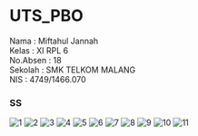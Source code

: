 # UTS_PBO

<p>
Nama : Miftahul Jannah <br>
Kelas : XI RPL 6<br>
No.Absen : 18 <br>
Sekolah : SMK TELKOM MALANG <br>
NIS : 4749/1466.070
</p>
<h3> SS </h3>

![1](https://cloud.githubusercontent.com/assets/22139208/23952404/fc015f60-09c3-11e7-8a80-8e0095591e6b.JPG)
![2](https://cloud.githubusercontent.com/assets/22139208/23952405/fc32ccd0-09c3-11e7-98e1-2a2f25a063b3.JPG)
![3](https://cloud.githubusercontent.com/assets/22139208/23952406/fc516abe-09c3-11e7-95d6-933e4d6f6494.JPG)
![4](https://cloud.githubusercontent.com/assets/22139208/23952407/fc5446c6-09c3-11e7-903d-e0bd94a79c5c.JPG)
![5](https://cloud.githubusercontent.com/assets/22139208/23952408/fc5db292-09c3-11e7-9999-93fb7800a243.JPG)
![6](https://cloud.githubusercontent.com/assets/22139208/23952409/fc630990-09c3-11e7-8c5a-cd3a231f91f8.JPG)
![7](https://cloud.githubusercontent.com/assets/22139208/23952410/fc656bd6-09c3-11e7-8bb8-b8de7dfb56f3.JPG)
![8](https://cloud.githubusercontent.com/assets/22139208/23952411/fc66954c-09c3-11e7-83b3-79d6afe0222d.JPG)
![9](https://cloud.githubusercontent.com/assets/22139208/23952412/fc8382ba-09c3-11e7-917c-3d73e72614f9.JPG)
![10](https://cloud.githubusercontent.com/assets/22139208/23952413/fc862d58-09c3-11e7-8b03-21b9cc3237b5.JPG)
![11](https://cloud.githubusercontent.com/assets/22139208/23952414/fcb7a13a-09c3-11e7-8e79-b19895beffa4.JPG)
